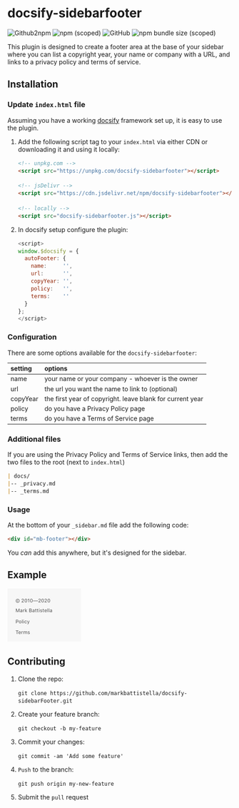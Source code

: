 # docsify-sidebarfooter

![Github2npm](https://github.com/markbattistella/docsify-sidebarfooter/workflows/gh2npm/badge.svg?event=registry_package) ![npm (scoped)](https://img.shields.io/npm/v/@markbattistella/docsify-sidebarfooter) ![GitHub](https://img.shields.io/github/license/markbattistella/docsify-sidebarfooter) ![npm bundle size (scoped)](https://img.shields.io/bundlephobia/minzip/@markbattistella/docsify-sidebarfooter)

This plugin is designed to create a footer area at the base of your sidebar where you can list a copyright year, your name or company with a URL, and links to a privacy policy and terms of service.

## Installation

### Update `index.html` file

Assuming you have a working [docsify](https://docsify.js.org/) framework set up, it is easy to use the plugin.

1. Add the following script tag to your `index.html` via either CDN or downloading it and using it locally:

    ```html
    <!-- unpkg.com -->
    <script src="https://unpkg.com/docsify-sidebarfooter"></script>

    <!-- jsDelivr -->
    <script src="https://cdn.jsdelivr.net/npm/docsify-sidebarfooter"></script>

    <!-- locally -->
    <script src="docsify-sidebarfooter.js"></script>
    ```

1. In docsify setup configure the plugin:

    ```js
    <script>
    window.$docsify = {
      autoFooter: {
        name:     '',
        url:      '',
        copyYear: '',
        policy:   '',
        terms:    ''
      }
    };
    </script>
    ```

### Configuration

There are some options available for the `docsify-sidebarfooter`:

| setting   | options |
| :-------- | :------ |
| name      | your name or your company - whoever is the owner
| url       | the url you want the name to link to (optional)
| copyYear  | the first year of copyright. leave blank for current year
| policy    | do you have a Privacy Policy page
| terms     | do you have a Terms of Service page

### Additional files

If you are using the Privacy Policy and Terms of Service links, then add the two files to the root (next to `index.html`)

```md
| docs/
|-- _privacy.md
|-- _terms.md
```

### Usage

At the bottom of your `_sidebar.md` file add the following code:

```html
<div id="mb-footer"></div>
```

You _can_ add this anywhere, but it's designed for the sidebar.

## Example

![Example output](demo/example.jpg)

## Contributing

1. Clone the repo:

    `git clone https://github.com/markbattistella/docsify-sidebarFooter.git`

2. Create your feature branch:

    `git checkout -b my-feature`

3. Commit your changes:

    `git commit -am 'Add some feature'`

4. `Push` to the branch:

    `git push origin my-new-feature`

5. Submit the `pull` request
